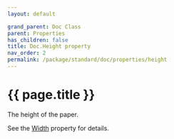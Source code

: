 ```yaml
---
layout: default

grand_parent: Doc Class
parent: Properties
has_children: false
title: Doc.Height property
nav_order: 2
permalink: /package/standard/doc/properties/height
---
```

# {{ page.title }}

The height of the paper.

See the <a href="/package/standard/displayobject/properties/width">Width</a>  property for details.

